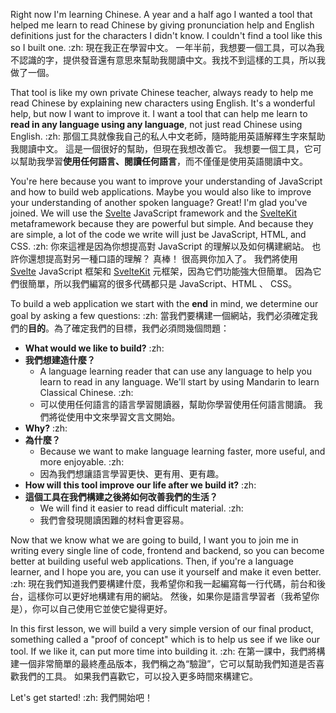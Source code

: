 Right now I'm learning Chinese. A year and a half ago I wanted a tool that helped me learn to read Chinese by giving pronunciation help and English definitions just for the characters I didn't know. I couldn't find a tool like this so I built one. :zh: 現在我正在學習中文。 一年半前，我想要一個工具，可以為我不認識的字，提供發音還有意思來幫助我閱讀中文。我找不到這樣的工具，所以我做了一個。

That tool is like my own private Chinese teacher, always ready to help me read Chinese by explaining new characters using English. It's a wonderful help, but now I want to improve it. I want a tool that can help me learn to **read in any language using any language**, not just read Chinese using English. :zh: 那個工具就像我自己的私人中文老師，隨時能用英語解釋生字來幫助我閱讀中文。 這是一個很好的幫助，但現在我想改善它。 我想要一個工具，它可以幫助我學習**使用任何語言、閱讀任何語言**，而不僅僅是使用英語閱讀中文。

You're here because you want to improve your understanding of JavaScript and how to build web applications. Maybe you would also like to improve your understanding of another spoken language? Great! I'm glad you've joined. We will use the [Svelte](https://svelte.dev/) JavaScript framework and the [SvelteKit](https://kit.svelte.dev/) metaframework because they are powerful but simple. And because they are simple, a lot of the code we write will just be JavaScript, HTML, and CSS. :zh: 你來這裡是因為你想提高對 JavaScript 的理解以及如何構建網站。 也許你還想提高對另一種口語的理解？ 真棒！ 很高興你加入了。 我們將使用 [Svelte](https://svelte.dev/) JavaScript 框架和 [SvelteKit](https://kit.svelte.dev/) 元框架，因為它們功能強大但簡單。 因為它們很簡單，所以我們編寫的很多代碼都只是 JavaScript、HTML 、 CSS。

To build a web application we start with the **end** in mind, we determine our goal by asking a few questions: :zh: 當我們要構建一個網站，我們必須確定我們的**目的**。為了確定我們的目標，我們必須問幾個問題：

- **What would we like to build?** :zh: 
- **我們想建造什麼？**
  - A language learning reader that can use any language to help you learn to read in any language. We'll start by using Mandarin to learn Classical Chinese. :zh: 
  - 可以使用任何語言的語言學習閱讀器，幫助你學習使用任何語言閱讀。 我們將從使用中文來學習文言文開始。
- **Why?** :zh: 
- **為什麼？**
  - Because we want to make language learning faster, more useful, and more enjoyable. :zh: 
  - 因為我們想讓語言學習更快、更有用、更有趣。
- **How will this tool improve our life after we build it?** :zh: 
- **這個工具在我們構建之後將如何改善我們的生活？**
  - We will find it easier to read difficult material. :zh: 
  - 我們會發現閱讀困難的材料會更容易。

Now that we know what we are going to build, I want you to join me in writing every single line of code, frontend and backend, so you can become better at building useful web applications. Then, if you're a language learner, and I hope you are, you can use it yourself and make it even better. :zh: 現在我們知道我們要構建什麼，我希望你和我一起編寫每一行代碼，前台和後台，這樣你可以更好地構建有用的網站。 然後，如果你是語言學習者（我希望你是），你可以自己使用它並使它變得更好。

In this first lesson, we will build a very simple version of our final product, something called a "proof of concept" which is to help us see if we like our tool. If we like it, can put more time into building it. :zh: 在第一課中，我們將構建一個非常簡單的最終產品版本，我們稱之為“驗證”，它可以幫助我們知道是否喜歡我們的工具。 如果我們喜歡它，可以投入更多時間來構建它。

Let's get started! :zh: 我們開始吧！
